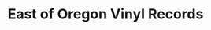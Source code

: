 ---
title: "East of Oregon Vinyl Records"
url: /cornwall/east-of-oregon-vinyl-records/
shop: music
---